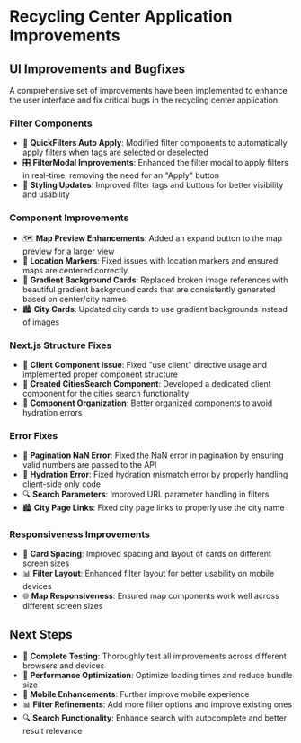 # Recycling Center Application Improvements

## UI Improvements and Bugfixes

A comprehensive set of improvements have been implemented to enhance the user interface and fix critical bugs in the recycling center application.

### Filter Components
- 🔄 **QuickFilters Auto Apply**: Modified filter components to automatically apply filters when tags are selected or deselected
- 🎛️ **FilterModal Improvements**: Enhanced the filter modal to apply filters in real-time, removing the need for an "Apply" button
- 🎨 **Styling Updates**: Improved filter tags and buttons for better visibility and usability

### Component Improvements
- 🗺️ **Map Preview Enhancements**: Added an expand button to the map preview for a larger view
- 📍 **Location Markers**: Fixed issues with location markers and ensured maps are centered correctly
- 🌈 **Gradient Background Cards**: Replaced broken image references with beautiful gradient background cards that are consistently generated based on center/city names
- 🏙️ **City Cards**: Updated city cards to use gradient backgrounds instead of images

### Next.js Structure Fixes
- 🔧 **Client Component Issue**: Fixed "use client" directive usage and implemented proper component structure
- 📝 **Created CitiesSearch Component**: Developed a dedicated client component for the cities search functionality
- 🧩 **Component Organization**: Better organized components to avoid hydration errors

### Error Fixes
- 🧮 **Pagination NaN Error**: Fixed the NaN error in pagination by ensuring valid numbers are passed to the API
- 🛑 **Hydration Error**: Fixed hydration mismatch error by properly handling client-side only code
- 🔍 **Search Parameters**: Improved URL parameter handling in filters
- 🏙️ **City Page Links**: Fixed city page links to properly use the city name

### Responsiveness Improvements
- 📱 **Card Spacing**: Improved spacing and layout of cards on different screen sizes
- 📊 **Filter Layout**: Enhanced filter layout for better usability on mobile devices
- 🌐 **Map Responsiveness**: Ensured map components work well across different screen sizes

## Next Steps

- 🧪 **Complete Testing**: Thoroughly test all improvements across different browsers and devices
- 🚀 **Performance Optimization**: Optimize loading times and reduce bundle size
- 📱 **Mobile Enhancements**: Further improve mobile experience
- 📊 **Filter Refinements**: Add more filter options and improve existing ones
- 🔍 **Search Functionality**: Enhance search with autocomplete and better result relevance 